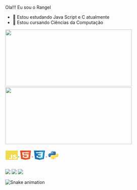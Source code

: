 Ola!!! Eu sou o Rangel
- 🔭 Estou estudando Java Script e C atualmente
- 🌱 Estou cursando Ciências da Computação

<div>
  <a href="https://github.com/felipesrangel">
  <img height="180em"  width="400em" src="https://github-readme-stats.vercel.app/api?username=felipesrangel&show_icons=true&theme=dark&include_all_commits=true&count_private=true"/>
  <img height="180em" width="400em" src="https://github-readme-stats.vercel.app/api/top-langs/?username=felipesrangel&layout=compact&langs_count=7&theme=dracula"/>
</div>

<div style="display: inline_block"><br>
  <img align="center" alt="rangel-Js" height="30" width="40" src="https://raw.githubusercontent.com/devicons/devicon/master/icons/javascript/javascript-plain.svg">
  <img align="center" alt="rangel-HTML" height="30" width="40" src="https://raw.githubusercontent.com/devicons/devicon/master/icons/html5/html5-original.svg">
  <img align="center" alt="rangel-CSS" height="30" width="40" src="https://raw.githubusercontent.com/devicons/devicon/master/icons/css3/css3-original.svg">
  <img align="center" alt="rangel-Python" height="30" width="40" src="https://raw.githubusercontent.com/devicons/devicon/master/icons/python/python-original.svg">
</div>
 
  ##
  
  <div>
  <a href="https://www.instagram.com/luizfelipe.rangel/" target="_blank"><img src="https://img.shields.io/badge/-Instagram-%23E4405F?style=for-the-badge&logo=instagram&logoColor=white" target="_blank"></a> 
  <a href = "mailto:luizfsrangel@gmail.com"><img src="https://img.shields.io/badge/-Gmail-%23333?style=for-the-badge&logo=gmail&logoColor=white" target="_blank"></a>
  <a href="https://www.linkedin.com/in/luiz-felipe-rangel-5a225a189/" target="_blank"><img src="https://img.shields.io/badge/-LinkedIn-%230077B5?style=for-the-badge&logo=linkedin&logoColor=white" target="_blank"></a> 
  </div>

 
  ![Snake animation](https://github.com/felipesrangel/felipesrangel/blob/output/github-contribution-grid-snake.svg)
 
</div>
